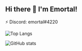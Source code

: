 ## Hi there 👋 I'm Emortal!
⚡ Discord: emortal#4220

![Top Langs](https://github-readme-stats.vercel.app/api/top-langs/?username=NathanPenwill&theme=jolly)

![GitHub stats](https://github-readme-stats.vercel.app/api?username=NathanPenwill&show_icons=true&theme=jolly)
